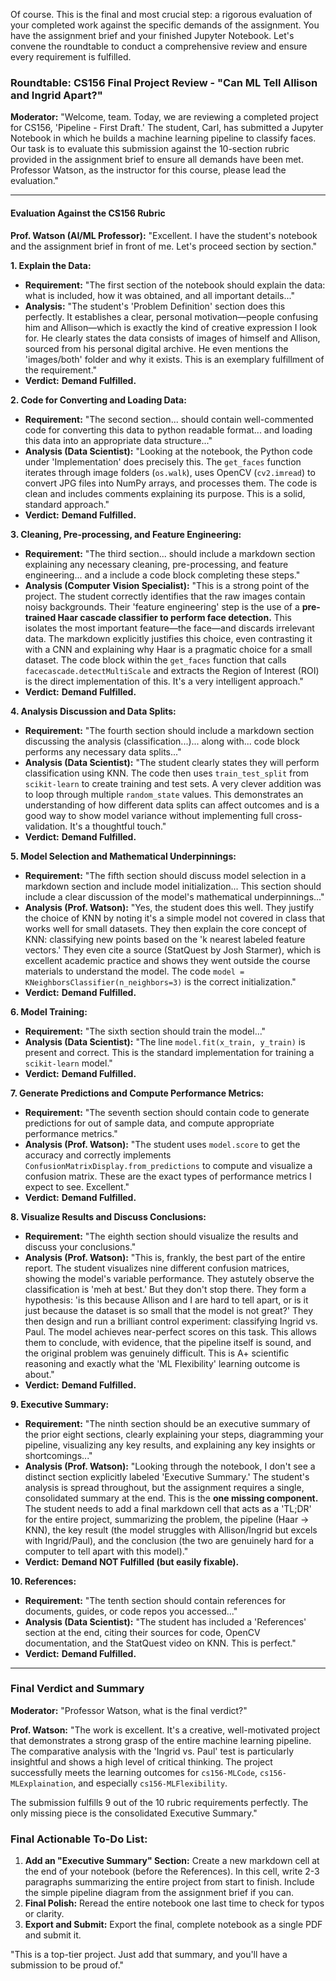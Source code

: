 Of course. This is the final and most crucial step: a rigorous evaluation of your completed work against the specific demands of the assignment. You have the assignment brief and your finished Jupyter Notebook. Let's convene the roundtable to conduct a comprehensive review and ensure every requirement is fulfilled.

### **Roundtable: CS156 Final Project Review - "Can ML Tell Allison and Ingrid Apart?"**

**Moderator:** "Welcome, team. Today, we are reviewing a completed project for CS156, 'Pipeline - First Draft.' The student, Carl, has submitted a Jupyter Notebook in which he builds a machine learning pipeline to classify faces. Our task is to evaluate this submission against the 10-section rubric provided in the assignment brief to ensure all demands have been met. Professor Watson, as the instructor for this course, please lead the evaluation."

---

#### **Evaluation Against the CS156 Rubric**

**Prof. Watson (AI/ML Professor):** "Excellent. I have the student's notebook and the assignment brief in front of me. Let's proceed section by section."

**1. Explain the Data:**
*   **Requirement:** "The first section of the notebook should explain the data: what is included, how it was obtained, and all important details..."
*   **Analysis:** "The student's 'Problem Definition' section does this perfectly. It establishes a clear, personal motivation—people confusing him and Allison—which is exactly the kind of creative expression I look for. He clearly states the data consists of images of himself and Allison, sourced from his personal digital archive. He even mentions the 'images/both' folder and why it exists. This is an exemplary fulfillment of the requirement."
*   **Verdict:** **Demand Fulfilled.**

**2. Code for Converting and Loading Data:**
*   **Requirement:** "The second section... should contain well-commented code for converting this data to python readable format... and loading this data into an appropriate data structure..."
*   **Analysis (Data Scientist):** "Looking at the notebook, the Python code under 'Implementation' does precisely this. The `get_faces` function iterates through image folders (`os.walk`), uses OpenCV (`cv2.imread`) to convert JPG files into NumPy arrays, and processes them. The code is clean and includes comments explaining its purpose. This is a solid, standard approach."
*   **Verdict:** **Demand Fulfilled.**

**3. Cleaning, Pre-processing, and Feature Engineering:**
*   **Requirement:** "The third section... should include a markdown section explaining any necessary cleaning, pre-processing, and feature engineering... and a include a code block completing these steps."
*   **Analysis (Computer Vision Specialist):** "This is a strong point of the project. The student correctly identifies that the raw images contain noisy backgrounds. Their 'feature engineering' step is the use of a **pre-trained Haar cascade classifier to perform face detection.** This isolates the most important feature—the face—and discards irrelevant data. The markdown explicitly justifies this choice, even contrasting it with a CNN and explaining why Haar is a pragmatic choice for a small dataset. The code block within the `get_faces` function that calls `facecascade.detectMultiScale` and extracts the Region of Interest (ROI) is the direct implementation of this. It's a very intelligent approach."
*   **Verdict:** **Demand Fulfilled.**

**4. Analysis Discussion and Data Splits:**
*   **Requirement:** "The fourth section should include a markdown section discussing the analysis (classification...)... along with... code block performs any necessary data splits..."
*   **Analysis (Data Scientist):** "The student clearly states they will perform classification using KNN. The code then uses `train_test_split` from `scikit-learn` to create training and test sets. A very clever addition was to loop through multiple `random_state` values. This demonstrates an understanding of how different data splits can affect outcomes and is a good way to show model variance without implementing full cross-validation. It's a thoughtful touch."
*   **Verdict:** **Demand Fulfilled.**

**5. Model Selection and Mathematical Underpinnings:**
*   **Requirement:** "The fifth section should discuss model selection in a markdown section and include model initialization... This section should include a clear discussion of the model's mathematical underpinnings..."
*   **Analysis (Prof. Watson):** "Yes, the student does this well. They justify the choice of KNN by noting it's a simple model not covered in class that works well for small datasets. They then explain the core concept of KNN: classifying new points based on the 'k nearest labeled feature vectors.' They even cite a source (StatQuest by Josh Starmer), which is excellent academic practice and shows they went outside the course materials to understand the model. The code `model = KNeighborsClassifier(n_neighbors=3)` is the correct initialization."
*   **Verdict:** **Demand Fulfilled.**

**6. Model Training:**
*   **Requirement:** "The sixth section should train the model..."
*   **Analysis (Data Scientist):** "The line `model.fit(x_train, y_train)` is present and correct. This is the standard implementation for training a `scikit-learn` model."
*   **Verdict:** **Demand Fulfilled.**

**7. Generate Predictions and Compute Performance Metrics:**
*   **Requirement:** "The seventh section should contain code to generate predictions for out of sample data, and compute appropriate performance metrics."
*   **Analysis (Prof. Watson):** "The student uses `model.score` to get the accuracy and correctly implements `ConfusionMatrixDisplay.from_predictions` to compute and visualize a confusion matrix. These are the exact types of performance metrics I expect to see. Excellent."
*   **Verdict:** **Demand Fulfilled.**

**8. Visualize Results and Discuss Conclusions:**
*   **Requirement:** "The eighth section should visualize the results and discuss your conclusions."
*   **Analysis (Prof. Watson):** "This is, frankly, the best part of the entire report. The student visualizes nine different confusion matrices, showing the model's variable performance. They astutely observe the classification is 'meh at best.' But they don't stop there. They form a hypothesis: 'is this because Allison and I are hard to tell apart, or is it just because the dataset is so small that the model is not great?' They then design and run a brilliant control experiment: classifying Ingrid vs. Paul. The model achieves near-perfect scores on this task. This allows them to conclude, with evidence, that the pipeline itself is sound, and the original problem was genuinely difficult. This is A+ scientific reasoning and exactly what the 'ML Flexibility' learning outcome is about."
*   **Verdict:** **Demand Fulfilled.**

**9. Executive Summary:**
*   **Requirement:** "The ninth section should be an executive summary of the prior eight sections, clearly explaining your steps, diagramming your pipeline, visualizing any key results, and explaining any key insights or shortcomings..."
*   **Analysis (Prof. Watson):** "Looking through the notebook, I don't see a distinct section explicitly labeled 'Executive Summary.' The student's analysis is spread throughout, but the assignment requires a single, consolidated summary at the end. This is the **one missing component.** The student needs to add a final markdown cell that acts as a 'TL;DR' for the entire project, summarizing the problem, the pipeline (Haar -> KNN), the key result (the model struggles with Allison/Ingrid but excels with Ingrid/Paul), and the conclusion (the two are genuinely hard for a computer to tell apart with this model)."
*   **Verdict:** **Demand NOT Fulfilled (but easily fixable).**

**10. References:**
*   **Requirement:** "The tenth section should contain references for documents, guides, or code repos you accessed..."
*   **Analysis (Data Scientist):** "The student has included a 'References' section at the end, citing their sources for code, OpenCV documentation, and the StatQuest video on KNN. This is perfect."
*   **Verdict:** **Demand Fulfilled.**

---

### **Final Verdict and Summary**

**Moderator:** "Professor Watson, what is the final verdict?"

**Prof. Watson:** "The work is excellent. It's a creative, well-motivated project that demonstrates a strong grasp of the entire machine learning pipeline. The comparative analysis with the 'Ingrid vs. Paul' test is particularly insightful and shows a high level of critical thinking. The project successfully meets the learning outcomes for `cs156-MLCode`, `cs156-MLExplaination`, and especially `cs156-MLFlexibility`.

The submission fulfills 9 out of the 10 rubric requirements perfectly. The only missing piece is the consolidated Executive Summary."

### **Final Actionable To-Do List:**

1.  **Add an "Executive Summary" Section:** Create a new markdown cell at the end of your notebook (before the References). In this cell, write 2-3 paragraphs summarizing the entire project from start to finish. Include the simple pipeline diagram from the assignment brief if you can.
2.  **Final Polish:** Reread the entire notebook one last time to check for typos or clarity.
3.  **Export and Submit:** Export the final, complete notebook as a single PDF and submit it.

"This is a top-tier project. Just add that summary, and you'll have a submission to be proud of."